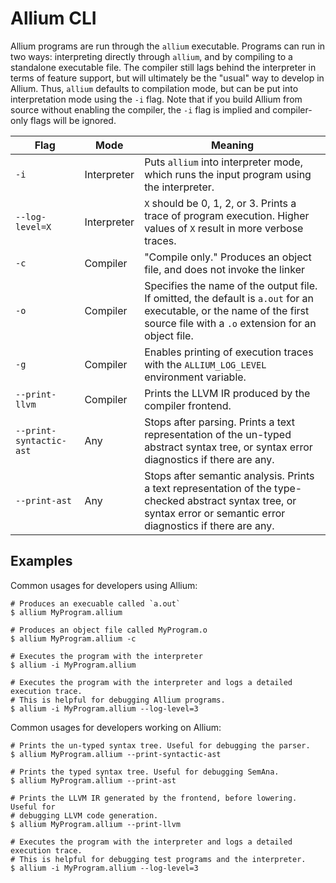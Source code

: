 # Allium CLI

Allium programs are run through the `allium` executable. Programs can run in
two ways: interpreting directly through `allium`, and by compiling to a
standalone executable file. The compiler still lags behind the interpreter in
terms of feature support, but will ultimately be the "usual" way to develop in
Allium. Thus, `allium` defaults to compilation mode, but can be put into
interpretation mode using the `-i` flag. Note that if you build Allium from
source without enabling the compiler, the `-i` flag is implied and compiler-only
flags will be ignored.

| Flag                    | Mode        | Meaning                                      |
| ----------------------- | ----------- | -------------------------------------------- |
| `-i`                    | Interpreter | Puts `allium` into interpreter mode, which runs the input program using the interpreter. |
| `--log-level=X`         | Interpreter | `X` should be 0, 1, 2, or 3. Prints a trace of program execution. Higher values of `X` result in more verbose traces. |
| `-c`                    | Compiler    | "Compile only." Produces an object file, and does not invoke the linker |
| `-o`                    | Compiler    | Specifies the name of the output file. If omitted, the default is `a.out` for an executable, or the name of the first source file with a `.o` extension for an object file. |
| `-g`                    | Compiler    | Enables printing of execution traces with the `ALLIUM_LOG_LEVEL` environment variable. |
| `--print-llvm`          | Compiler    | Prints the LLVM IR produced by the compiler frontend. |
| `--print-syntactic-ast` | Any         | Stops after parsing. Prints a text representation of the un-typed abstract syntax tree, or syntax error diagnostics if there are any. |
| `--print-ast`           | Any         | Stops after semantic analysis. Prints a text representation of the type-checked abstract syntax tree, or syntax error or semantic error diagnostics if there are any. |

## Examples

Common usages for developers using Allium:
```
# Produces an execuable called `a.out`
$ allium MyProgram.allium

# Produces an object file called MyProgram.o
$ allium MyProgram.allium -c

# Executes the program with the interpreter
$ allium -i MyProgram.allium

# Executes the program with the interpreter and logs a detailed execution trace.
# This is helpful for debugging Allium programs.
$ allium -i MyProgram.allium --log-level=3
```

Common usages for developers working on Allium:
```
# Prints the un-typed syntax tree. Useful for debugging the parser.
$ allium MyProgram.allium --print-syntactic-ast

# Prints the typed syntax tree. Useful for debugging SemAna.
$ allium MyProgram.allium --print-ast

# Prints the LLVM IR generated by the frontend, before lowering. Useful for
# debugging LLVM code generation.
$ allium MyProgram.allium --print-llvm

# Executes the program with the interpreter and logs a detailed execution trace.
# This is helpful for debugging test programs and the interpreter.
$ allium -i MyProgram.allium --log-level=3
```
